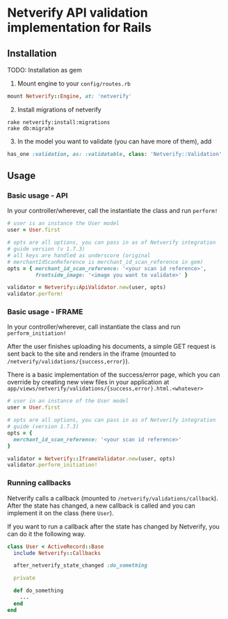 # Netverify API validation implementation for Rails

## Installation

TODO: Installation as gem

1. Mount engine to your `config/routes.rb`

```ruby
mount Netverify::Engine, at: 'netverify'
```

2. Install migrations of netverify

```console
rake netverify:install:migrations
rake db:migrate
```

3. In the model you want to validate (you can have more of them), add

```ruby
has_one :validation, as: :validatable, class: 'Netverify::Validation'
```

## Usage

### Basic usage - API

In your controller/wherever, call the instantiate the class and run
`perform!`

```ruby
# user is an instance the User model
user = User.first

# opts are all options, you can pass in as of Netverify integration
# guide version (v 1.7.3)
# all keys are handled as underscore (original
# merchantIdScanReference is merchant_id_scan_reference in gem)
opts = { merchant_id_scan_reference: '<your scan id reference>',
         frontside_image: '<image you want to validate>' }

validator = Netverify::ApiValidator.new(user, opts)
validator.perform!
```

### Basic usage - IFRAME

In your controller/wherever, call instantiate the class and run
`perform_initiation!`

After the user finishes uploading his documents, a simple GET request is
sent back to the site and renders in the iframe (mounted to
`/netverify/validations/{success,error}`).

There is a basic implementation of the success/error page, which you can
override by creating new view files in your application at
`app/views/netverify/validations/{success,error}.html.<whatever>`

```ruby
# user in an instance of the User model
user = User.first

# opts are all options, you can pass in as of Netverify integration
# guide (version 1.7.3)
opts = {
  merchant_id_scan_reference: '<your scan id reference>'
}

validator = Netverify::IframeValidator.new(user, opts)
validator.perform_initiation!
```

### Running callbacks

Netverify calls a callback (mounted to `/netverify/validations/callback`).
After the state has changed, a new callback is called and you can implement it
on the class (here `User`).

If you want to run a callback after the state has changed by Netverify,
you can do it the following way.

```ruby
class User < ActiveRecord::Base
  include Netverify::Callbacks

  after_netverify_state_changed :do_something

  private

  def do_something
    ...
  end
end
```
